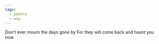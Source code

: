 ```yaml
---
tags:
  - poetry
  - wip
---
```

Don't ever mourn the days gone by
For they will come back and haunt you now